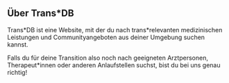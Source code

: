 ## Über Trans\*DB

Trans\*DB ist eine Website, mit der du nach trans\*relevanten medizinischen Leistungen und Communityangeboten aus deiner Umgebung suchen kannst.

Falls du für deine Transition also noch nach geeigneten Arztpersonen, Therapeut\*innen oder anderen Anlaufstellen suchst, bist du bei uns genau richtig!
